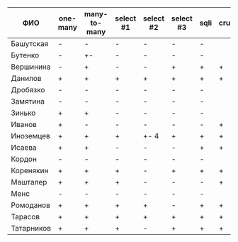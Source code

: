 | **ФИО**    | one-many | many-to-many | select #1 | select #2 | select #3 | sqli | crud | er_diagram | deploy | indexes |
|------------|----------|--------------|-----------|-----------|-----------|------|------|------------|--------|---------|
| Башутская  | -        | -            | -         | -         | -         | -    |      |            |        |         |
| Бутенко    | -        | +-           | -         | -         | -         | -    |      |            |        |         |
| Вершинина  | -        | +            | -         | -         | +         | +    | +    | +          |        |         |
| Данилов    | +        | +            | +         | +         | +         | +    | +    | +          | +      |         |
| Дробязко   | -        | -            | -         | -         | -         | -    |      |            |        |         |
| Замятина   | -        | -            | -         | -         | -         | -    |      |            |        |         |
| Зинько     | +        | +            | -         | -         | -         | -    |      |            |        |         |
| Иванов     | +        | -            | -         | -         | -         | -    | +    | +          |        |         |
| Иноземцев  | +        | +            | +         | +- 4      | +         | +    | +    | +          | +      |         |
| Исаева     | +        | +            | -         | -         | -         | +    | +    | +          | +      |         |
| Кордон     | -        | -            | -         | -         | -         | -    |      |            |        |         |
| Коренякин  | +        | +            | +         | -         | +         | +    | +    | +          | +      |         |
| Машталер   | +        | +            | +         | -         | -         | -    | +    | +          |        |         |
| Менс       | -        | -            | -         | -         | -         | -    |      |            |        |         |
| Ромоданов  | +        | +            | +         | +         | -         | +    | +    | +          | +      |         |
| Тарасов    | +        | +            | +         | +         | +         | +    | +    | +          | +      |         |
| Татарников | +        | +            | +         | -         | +         | +    | +    | +          |        |         |
